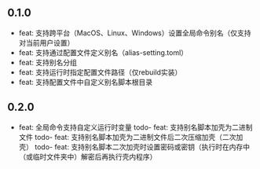## 0.1.0

- feat: 支持跨平台（MacOS、Linux、Windows）设置全局命令别名（仅支持对当前用户设置）
- feat: 支持通过配置文件定义别名（alias-setting.toml）
- feat: 支持别名分组
- feat: 支持运行时指定配置文件路径（仅rebuild实装）
- feat: 支持配置文件中自定义别名脚本根目录

## 0.2.0

- feat: 全局命令支持自定义运行时变量
todo- feat: 支持别名脚本加壳为二进制文件
todo- feat: 支持别名脚本加壳为二进制文件后二次压缩加壳（二次加壳）
todo- feat: 支持别名脚本二次加壳时设置密码或密钥（执行时在内存中（或临时文件夹中）解密后再执行壳内程序）